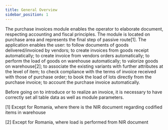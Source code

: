 ```yaml
---
title: General Overview
sidebar_position: 1
---
```


The purchase invoices module enables the operator to elaborate document, respecting accounting and fiscal principles. The module is located on purchase area and represents the final step of passive route[1]. The application enables the user: to follow documents of goods delivered/invoiced by vendors; to create invoices from goods receipt automatically; to create invoice from vendors orders automatically; to perform the load of goods on warehouse automatically; to valorize goods on warehouse[2]; to associate the existing variants with further attributes at the level of item; to check compliance with the terms of invoice received with those of purchase order; to book the load of lots directly from the purchase invoice; to account the purchase invoice automatically.

Before going on to introduce or to realize an invoice, it is necessary to have correctly set all table data as well as module parameters.



[1] Except for Romania, where there is the NIR document regarding codified items in warehouse

[2] Except for Romania, where load is performed from NIR document






